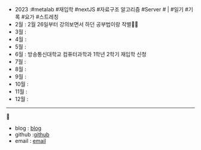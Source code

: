 - 2023 :#metalab #재입학 #nextJS #자료구조 알고리즘 #Server # | #일기 #기록 #요가 #스트레칭
- 2월 : 2월 26일부터 강의보면서 하던 공부법이랑 작별🙋‍♀️
- 3월 :
- 4월 :
- 5월 : 
- 6월 : 방송통신대학교 컴퓨터과학과 1학년 2학기 재입학 신청 
- 7월 : 
- 8월 : 
- 9월 : 
- 10월 : 
- 11월 : 
- 12월 : 

- ---
🌱
- blog : [blog](https://velog.io/@sunokryu_123)
- github :[github](https://github.com/YUSUNOK)
- email : [email](sunokryu319@gmail.com)
